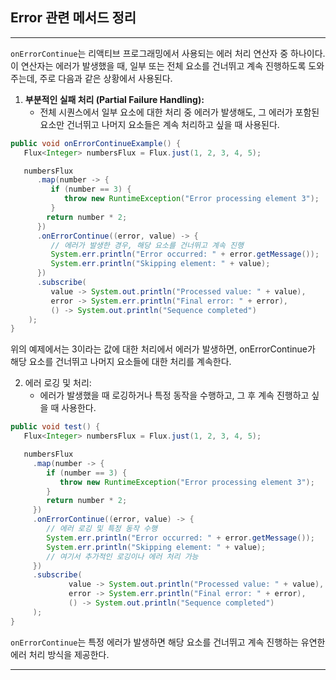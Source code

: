 Error 관련 메서드 정리
-------------
-------------

`onErrorContinue`는 리액티브 프로그래밍에서 사용되는 에러 처리 연산자 중 하나이다.
이 연산자는 에러가 발생했을 때, 일부 또는 전체 요소를 건너뛰고 계속 진행하도록 도와주는데, 주로 다음과 같은 상황에서 사용된다.

1. **부분적인 실패 처리 (Partial Failure Handling):**
   * 전체 시퀀스에서 일부 요소에 대한 처리 중 에러가 발생해도, 그 에러가 포함된 요소만 건너뛰고 나머지 요소들은 계속 처리하고 싶을 때 사용된다.

```java
public void onErrorContinueExample() {
   Flux<Integer> numbersFlux = Flux.just(1, 2, 3, 4, 5);

   numbersFlux
      .map(number -> {
         if (number == 3) {
            throw new RuntimeException("Error processing element 3");
         }
        return number * 2;
      })
      .onErrorContinue((error, value) -> {
         // 에러가 발생한 경우, 해당 요소를 건너뛰고 계속 진행
         System.err.println("Error occurred: " + error.getMessage());
         System.err.println("Skipping element: " + value);
      })
      .subscribe(
         value -> System.out.println("Processed value: " + value),
         error -> System.err.println("Final error: " + error),
         () -> System.out.println("Sequence completed")
    );
}
```
위의 예제에서는 3이라는 값에 대한 처리에서 에러가 발생하면, onErrorContinue가 해당 요소를 건너뛰고 나머지 요소들에 대한 처리를 계속한다.


2. 에러 로깅 및 처리:
   * 에러가 발생했을 때 로깅하거나 특정 동작을 수행하고, 그 후 계속 진행하고 싶을 때 사용한다.
```java
public void test() {
   Flux<Integer> numbersFlux = Flux.just(1, 2, 3, 4, 5);

   numbersFlux
     .map(number -> {
        if (number == 3) {
           throw new RuntimeException("Error processing element 3");
        }
        return number * 2;
     })
     .onErrorContinue((error, value) -> {
        // 에러 로깅 및 특정 동작 수행
        System.err.println("Error occurred: " + error.getMessage());
        System.err.println("Skipping element: " + value);
        // 여기서 추가적인 로깅이나 에러 처리 가능
     })
     .subscribe(
             value -> System.out.println("Processed value: " + value),
             error -> System.err.println("Final error: " + error),
             () -> System.out.println("Sequence completed")
     );
}
```
`onErrorContinue`는 특정 에러가 발생하면 해당 요소를 건너뛰고 계속 진행하는 유연한 에러 처리 방식을 제공한다.

-------------